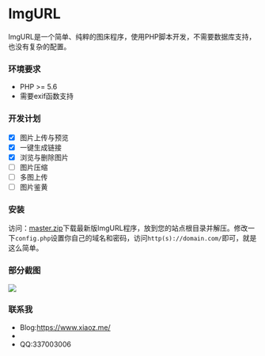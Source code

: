 # ImgURL
ImgURL是一个简单、纯粹的图床程序，使用PHP脚本开发，不需要数据库支持，也没有复杂的配置。

### 环境要求
* PHP >= 5.6
* 需要exif函数支持

### 开发计划
- [x] 图片上传与预览
- [x] 一键生成链接
- [x] 浏览与删除图片
- [ ] 图片压缩
- [ ] 多图上传
- [ ] 图片鉴黄 

### 安装
<p>访问：<a href="https://github.com/helloxz/imgurl/archive/master.zip" target = "_blank" rel = "nofollow">master.zip</a>下载最新版ImgURL程序，放到您的站点根目录并解压。修改一下<code>config.php</code>设置你自己的域名和密码，访问<code>http(s)://domain.com/</code>即可，就是这么简单。</p>

### 部分截图
![](https://i.bk.tn/uploads/1712/230615302734.png)

### 联系我
* Blog:<a href = "https://www.xiaoz.me/" target = "_blank">https://www.xiaoz.me/</a>
* <li>QQ:337003006</li>
